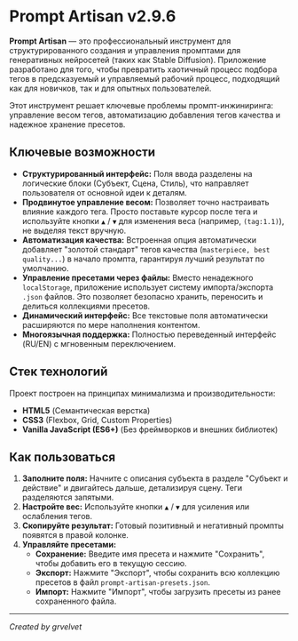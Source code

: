 # Prompt Artisan v2.9.6
**Prompt Artisan** — это профессиональный инструмент для структурированного создания и управления промптами для генеративных нейросетей (таких как Stable Diffusion). Приложение разработано для того, чтобы превратить хаотичный процесс подбора тегов в предсказуемый и управляемый рабочий процесс, подходящий как для новичков, так и для опытных пользователей.

Этот инструмент решает ключевые проблемы промпт-инжиниринга: управление весом тегов, автоматизацию добавления тегов качества и надежное хранение пресетов.

## Ключевые возможности

*   **Структурированный интерфейс:** Поля ввода разделены на логические блоки (Субъект, Сцена, Стиль), что направляет пользователя от основной идеи к деталям.
*   **Продвинутое управление весом:** Позволяет точно настраивать влияние каждого тега. Просто поставьте курсор после тега и используйте кнопки `▲` / `▼` для изменения веса (например, `(tag:1.1)`), не выделяя текст вручную.
*   **Автоматизация качества:** Встроенная опция автоматически добавляет "золотой стандарт" тегов качества (`masterpiece, best quality...`) в начало промпта, гарантируя лучший результат по умолчанию.
*   **Управление пресетами через файлы:** Вместо ненадежного `localStorage`, приложение использует систему импорта/экспорта `.json` файлов. Это позволяет безопасно хранить, переносить и делиться коллекциями пресетов.
*   **Динамический интерфейс:** Все текстовые поля автоматически расширяются по мере наполнения контентом.
*   **Многоязычная поддержка:** Полностью переведенный интерфейс (RU/EN) с мгновенным переключением.

## Стек технологий

Проект построен на принципах минимализма и производительности:

*   **HTML5** (Семантическая верстка)
*   **CSS3** (Flexbox, Grid, Custom Properties)
*   **Vanilla JavaScript (ES6+)** (Без фреймворков и внешних библиотек)

## Как пользоваться

1.  **Заполните поля:** Начните с описания субъекта в разделе "Субъект и действие" и двигайтесь дальше, детализируя сцену. Теги разделяются запятыми.
2.  **Настройте вес:** Используйте кнопки `▲` / `▼` для усиления или ослабления тегов.
3.  **Скопируйте результат:** Готовый позитивный и негативный промпты появятся в правой колонке.
4.  **Управляйте пресетами:**
    *   **Сохранение:** Введите имя пресета и нажмите "Сохранить", чтобы добавить его в текущую сессию.
    *   **Экспорт:** Нажмите "Экспорт", чтобы сохранить всю коллекцию пресетов в файл `prompt-artisan-presets.json`.
    *   **Импорт:** Нажмите "Импорт", чтобы загрузить пресеты из ранее сохраненного файла.

---
*Created by grvelvet*
